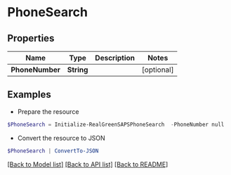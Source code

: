 # PhoneSearch
## Properties

Name | Type | Description | Notes
------------ | ------------- | ------------- | -------------
**PhoneNumber** | **String** |  | [optional] 

## Examples

- Prepare the resource
```powershell
$PhoneSearch = Initialize-RealGreenSAPSPhoneSearch  -PhoneNumber null
```

- Convert the resource to JSON
```powershell
$PhoneSearch | ConvertTo-JSON
```

[[Back to Model list]](../README.md#documentation-for-models) [[Back to API list]](../README.md#documentation-for-api-endpoints) [[Back to README]](../README.md)


